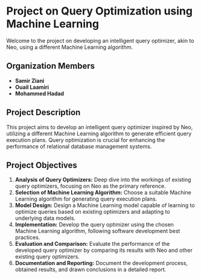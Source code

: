 # Project on Query Optimization using Machine Learning

Welcome to the project on developing an intelligent query optimizer, akin to Neo, using a different Machine Learning algorithm.

## Organization Members

- **Samir Ziani**
- **Ouail Laamiri**
- **Mohammed Hadad**

## Project Description

This project aims to develop an intelligent query optimizer inspired by Neo, utilizing a different Machine Learning algorithm to generate efficient query execution plans. Query optimization is crucial for enhancing the performance of relational database management systems.

## Project Objectives

1. **Analysis of Query Optimizers:** Deep dive into the workings of existing query optimizers, focusing on Neo as the primary reference.
2. **Selection of Machine Learning Algorithm:** Choose a suitable Machine Learning algorithm for generating query execution plans.
3. **Model Design:** Design a Machine Learning model capable of learning to optimize queries based on existing optimizers and adapting to underlying data models.
4. **Implementation:** Develop the query optimizer using the chosen Machine Learning algorithm, following software development best practices.
5. **Evaluation and Comparison:** Evaluate the performance of the developed query optimizer by comparing its results with Neo and other existing query optimizers.
6. **Documentation and Reporting:** Document the development process, obtained results, and drawn conclusions in a detailed report.




